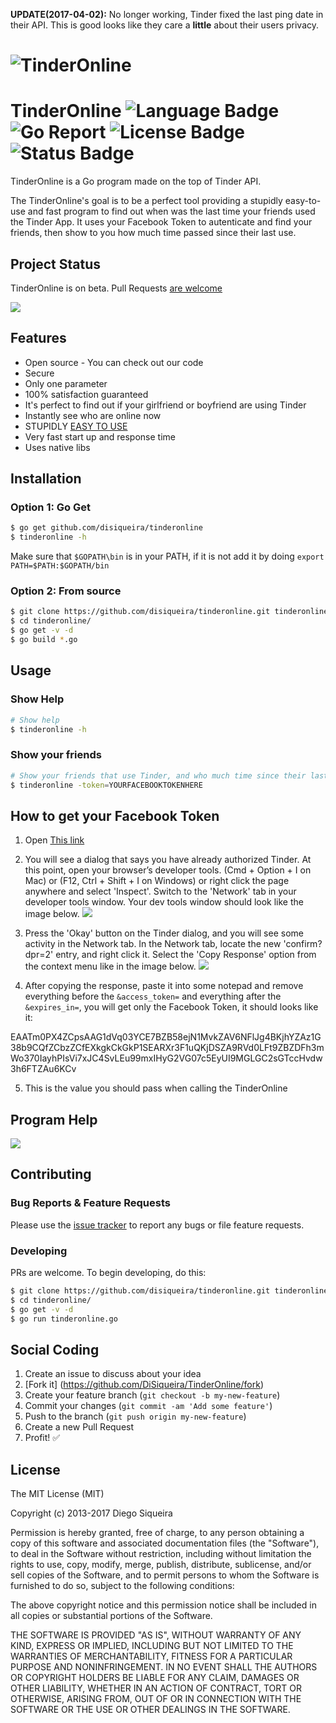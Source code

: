 **UPDATE(2017-04-02):** No longer working, Tinder fixed the last ping date in their API. This is good looks like they care a **little** about their users privacy.

# ![TinderOnline](http://image.prntscr.com/image/9d2b8e726a944215be4338849ea9c0cd.png)

# TinderOnline ![Language Badge](https://img.shields.io/badge/Language-Go-blue.svg) ![Go Report](https://goreportcard.com/badge/github.com/DiSiqueira/TinderOnline) ![License Badge](https://img.shields.io/badge/License-MIT-blue.svg) ![Status Badge](https://img.shields.io/badge/Status-Beta-brightgreen.svg)

TinderOnline is a Go program made on the top of Tinder API.

The TinderOnline's goal is to be a perfect tool providing a stupidly easy-to-use and fast program to find out when was the last time your friends used the Tinder App. It uses your Facebook Token to autenticate and find your friends, then show to you how much time passed since their last use.

## Project Status

TinderOnline is on beta. Pull Requests [are welcome](https://github.com/DiSiqueira/TinderOnline#social-coding)

![](https://i.imgur.com/W7JSwzA.jpg)

## Features

- Open source - You can check out our code
- Secure
- Only one parameter
- 100% satisfaction guaranteed
- It's perfect to find out if your girlfriend or boyfriend are using Tinder
- Instantly see who are online now
- STUPIDLY [EASY TO USE](https://github.com/DiSiqueira/TinderOnline#usage)
- Very fast start up and response time
- Uses native libs

## Installation

### Option 1: Go Get

```bash
$ go get github.com/disiqueira/tinderonline
$ tinderonline -h
```

Make sure that `$GOPATH\bin` is in your PATH, if it is not add it by doing `export PATH=$PATH:$GOPATH/bin`

### Option 2: From source

```bash
$ git clone https://github.com/disiqueira/tinderonline.git tinderonline
$ cd tinderonline/
$ go get -v -d
$ go build *.go
```

## Usage

### Show Help

```bash
# Show help
$ tinderonline -h
```

### Show your friends

```bash
# Show your friends that use Tinder, and who much time since their last usage
$ tinderonline -token=YOURFACEBOOKTOKENHERE
```

## How to get your Facebook Token

1. Open [This link](https://www.facebook.com/v2.6/dialog/oauth?redirect_uri=fb464891386855067%3A%2F%2Fauthorize%2F&scope=user_birthday,user_photos,user_education_history,email,user_relationship_details,user_friends,user_work_history,user_likes&response_type=token%2Csigned_request&client_id=464891386855067)

2. You will see a dialog that says you have already authorized Tinder. At this point, open your browser’s developer tools. (Cmd + Option + I on Mac) or (F12, Ctrl + Shift + I on Windows) or right click the page anywhere and select 'Inspect'. Switch to the 'Network' tab in your developer tools window. Your dev tools window should look like the image below.
![](https://tinderface.herokuapp.com/fb-auth-window.png)

3. Press the 'Okay' button on the Tinder dialog, and you will see some activity in the Network tab. In the Network tab, locate the new 'confirm?dpr=2' entry, and right click it. Select the 'Copy Response' option from the context menu like in the image below.
![](https://tinderface.herokuapp.com/dev-tools-window.png)

4. After copying the response, paste it into some notepad and remove everything before the `&access_token=` and everything after the `&expires_in=`, you will get only the Facebook Token, it should looks like it:

EAATm0PX4ZCpsAAG1dVq03YCE7BZB58ejN1MvkZAV6NFlJg4BKjhYZAz1G38b9CQfZCbzZCfEXkgkCkGkP1SEARXr3F1uQKjDSZA9RVd0LFt9ZBZDFh3mWo370IayhPIsVi7xJC4SvLEu99mxIHyG2VG07c5EyUI9MGLGC2sGTccHvdw3h6FTZAu6KCv

5. This is the value you should pass when calling the TinderOnline

## Program Help

![](http://image.prntscr.com/image/3a12514f944b48078863961920a7da18.png)

## Contributing

### Bug Reports & Feature Requests

Please use the [issue tracker](https://github.com/DiSiqueira/TinderOnline/issues) to report any bugs or file feature requests.

### Developing

PRs are welcome. To begin developing, do this:

```bash
$ git clone https://github.com/disiqueira/tinderonline.git tinderonline
$ cd tinderonline/
$ go get -v -d
$ go run tinderonline.go
```

## Social Coding

1. Create an issue to discuss about your idea
2. [Fork it] (https://github.com/DiSiqueira/TinderOnline/fork)
3. Create your feature branch (`git checkout -b my-new-feature`)
4. Commit your changes (`git commit -am 'Add some feature'`)
5. Push to the branch (`git push origin my-new-feature`)
6. Create a new Pull Request
7. Profit! :white_check_mark:

## License

The MIT License (MIT)

Copyright (c) 2013-2017 Diego Siqueira

Permission is hereby granted, free of charge, to any person obtaining a copy
of this software and associated documentation files (the "Software"), to deal
in the Software without restriction, including without limitation the rights
to use, copy, modify, merge, publish, distribute, sublicense, and/or sell
copies of the Software, and to permit persons to whom the Software is
furnished to do so, subject to the following conditions:

The above copyright notice and this permission notice shall be included in
all copies or substantial portions of the Software.

THE SOFTWARE IS PROVIDED "AS IS", WITHOUT WARRANTY OF ANY KIND, EXPRESS OR
IMPLIED, INCLUDING BUT NOT LIMITED TO THE WARRANTIES OF MERCHANTABILITY,
FITNESS FOR A PARTICULAR PURPOSE AND NONINFRINGEMENT.  IN NO EVENT SHALL THE
AUTHORS OR COPYRIGHT HOLDERS BE LIABLE FOR ANY CLAIM, DAMAGES OR OTHER
LIABILITY, WHETHER IN AN ACTION OF CONTRACT, TORT OR OTHERWISE, ARISING FROM,
OUT OF OR IN CONNECTION WITH THE SOFTWARE OR THE USE OR OTHER DEALINGS IN
THE SOFTWARE.
